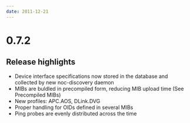 ```yaml
---
date: 2011-12-21
---
```


# 0.7.2

## Release highlights

- Device interface specifications now stored in the database and
  collected by new noc-discovery daemon
- MIBs are buldled in precompiled form, reducing MIB upload time (See
  Precompiled MIBs)
- New profiles: APC.AOS, DLink.DVG
- Proper handling for OIDs defined in several MIBs
- Ping probes are evenly distributed across the time
